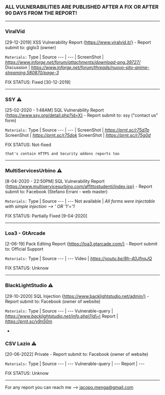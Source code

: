 ### ALL VULNERABILITIES ARE PUBLISHED AFTER A FIX OR AFTER 90 DAYS FROM THE REPORT!

-----------
### ViralVid
[29-12-2019] XSS Vulnerability Report {https://www.viralvid.it/} - Report submit to: giglo3 (owner)


`Materials:`
Type | Source
--- | --- |
ScreenShot | *https://www.inforge.net/forum/attachments/download-png.39727/*
Discussion | *https://www.inforge.net/forum/threads/nuovo-sito-anime-streaming.580870/page-3*


FIX STATUS: Fixed [30-12-2019]

-----------
### SSY ⚠

[25-02-2020 - 1:48AM] SQL Vulnerability Report {https://www.ssy.org/detail.php?id=X} - Report submit to: ssy ("contact us" form) 


`Materials:`
Type | Source
--- | --- |
   ScreenShot | *https://prnt.sc/r75d7p*
   ScreenShot | *https://prnt.sc/r75dok*
   ScreenShot | *https://prnt.sc/r75g0d*


FIX STATUS: Not-fixed 


`that's contain HTTPS and Security addons reports too`

-----------
### MultiServicesUrbino ⚠

[8-04-2020 - 22:50PM] SQL Vulnerability Report {https://www.multiservicesurbino.com/affittostudenti/index.jsp} - Report submit to: Facebook (Stefano Errani - web master)

`Materials:`
Type | Source
--- | --- 
Not available | *All forms were injectable with simple injection --> ' OR '1'='1*
   
   
FIX STATUS: Partially Fixed [9-04-2020] 

-----------
### Loa3 - GtArcade

[2-06-19] Pack Editing Report {https://loa3.gtarcade.com/} - Report submit to: Official Support

`Materials:`
Type | Source
--- | --- 
Video | *https://youtu.be/8h-40JfnqJQ*


FIX STATUS: Unknow 

-----------
### BlackLightStudio ⚠

[29-10-2020] SQL Injection {https://www.backlightstudio.net/admin/} - Report submit to: Facebook (owner of website)

`Materials:`
Type | Source
--- | --- 
Vulnerable-query | *https://www.backlightstudio.net/info.php\?id\=\*
Report | *https://prnt.sc/v9n50m*

-
### CSV Lazio ⚠

[20-06-2022] Private - Report submit to: Facebook (owner of website)

`Materials:`
Type | Source
--- | --- 
Vulnerable-query | *---*
Report | *---*


FIX STATUS: Unknow

-----------

For any report you can reach me --> jacopo.menga@gmail.com
